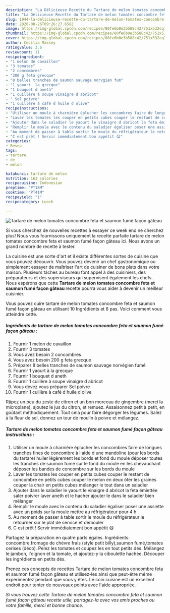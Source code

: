 ```yaml
---
description: "La Délicieuse Recette du Tartare de melon tomates concombre feta et saumon fumé façon gâteau"
title: "La Délicieuse Recette du Tartare de melon tomates concombre feta et saumon fumé façon gâteau"
slug: 1944-la-delicieuse-recette-du-tartare-de-melon-tomates-concombre-feta-et-saumon-fume-facon-gateau
date: 2020-08-26T09:26:27.658Z
image: https://img-global.cpcdn.com/recipes/80fe6b0e3b588c42/751x532cq70/tartare-de-melon-tomates-concombre-feta-et-saumon-fume-facon-gateau-photo-principale-de-la-recette.jpg
thumbnail: https://img-global.cpcdn.com/recipes/80fe6b0e3b588c42/751x532cq70/tartare-de-melon-tomates-concombre-feta-et-saumon-fume-facon-gateau-photo-principale-de-la-recette.jpg
cover: https://img-global.cpcdn.com/recipes/80fe6b0e3b588c42/751x532cq70/tartare-de-melon-tomates-concombre-feta-et-saumon-fume-facon-gateau-photo-principale-de-la-recette.jpg
author: Cecilia Massey
ratingvalue: 3.6
reviewcount: 11
recipeingredient:
- "1 melon de cavaillon"
- "3 tomates"
- "2 concombres"
- "200 g feta grecque"
- "8 belles tranches de saumon sauvage norvgien fum"
- "1 yaourt  la grecque"
- "1 bouquet d aneth"
- "1 cuillère à soupe vinaigre d abricot"
- " Sel poivre"
- "1 cuillère à café d huile d olive"
recipeinstructions:
- "Utiliser un moule à charnière éplucher les concombres faire de longues tranches fines de concombre à l aide d une mandoline (pour les bords du tartare) huiler légèrement les bords et fond du moule déposer toutes les tranches de saumon fumé sur le fond du moule en les chevauchant déposer les bandes de concombre sur les bords du moule"
- "Laver les tomates les couper en petits cubes couper le restant de concombre en petits cubes couper le melon en deux ôter les graines couper la chair en petits cubes mélanger le tout dans un saladier"
- "Ajouter dans le saladier le yaourt le vinaigre d abricot la feta émiettée saler poivrer laver aneth et le hacher ajouter le dans le saladier bien mélanger"
- "Remplir le moule avec le contenu du saladier égaliser poser une assiette avec un poids sur la moule mettre au réfrigérateur pour 4 h"
- "Au moment de passer à table sortir le moule du réfrigérateur le retourner sur le plat de service et démouler"
- "C est prêt ! Servir immédiatement bon appétit 😋"
categories:
- Resep
tags:
- tartare
- de
- melon

katakunci: tartare de melon 
nutrition: 163 calories
recipecuisine: Indonesian
preptime: "PT18M"
cooktime: "PT41M"
recipeyield: "1"
recipecategory: Lunch

---
```



![Tartare de melon tomates concombre feta et saumon fumé façon gâteau](https://img-global.cpcdn.com/recipes/80fe6b0e3b588c42/751x532cq70/tartare-de-melon-tomates-concombre-feta-et-saumon-fume-facon-gateau-photo-principale-de-la-recette.jpg)

Si vous cherchez de nouvelles recettes à essayer ce week end ne cherchez plus! Nous vous fournissons uniquement la recette parfaite tartare de melon tomates concombre feta et saumon fumé façon gâteau ici. Nous avons un grand nombre de recette à tester.

La cuisine est une sorte d'art et il existe différentes sortes de cuisine que vous pouvez découvrir. Vous pouvez devenir un chef gastronomique ou simplement essayer de maîtriser l'art de cuisiner de bons plats dans votre maison. Plusieurs tâches au bureau font appel à des cuisiniers, des préparateurs et des superviseurs qui supervisent également les chefs. Nous espérons que cette <strong> Tartare de melon tomates concombre feta et saumon fumé façon gâteau </strong> recette pourra vous aider à devenir un meilleur cuisinier.

<!--inarticleads1-->

Vous pouvez cuire tartare de melon tomates concombre feta et saumon fumé façon gâteau en utilisant 10 Ingrédients et 6 pas. Voici comment vous atteindre cette.

##### Ingrédients de tartare de melon tomates concombre feta et saumon fumé façon gâteau :

1. Fournir 1 melon de cavaillon
1. Fournir 3 tomates
1. Vous avez besoin 2 concombres
1. Vous avez besoin 200 g feta grecque
1. Préparer 8 belles tranches de saumon sauvage norvégien fumé
1. Fournir 1 yaourt à la grecque
1. Fournir 1 bouquet d aneth
1. Fournir 1 cuillère à soupe vinaigre d abricot
1. Vous devez vous préparer  Sel poivre
1. Fournir 1 cuillère à café d huile d olive


Râpez un peu du zeste de citron et un bon morceau de gingembre (merci la microplane), ajoutez le jus du citron, et remuez. Assaisonnez petit à petit, en goûtant méthodiquement. Tout cela pour faire dégorger les légumes. Salez à la fleur de sel, donnez un tour de moulin à poivre et mélangez. 

<!--inarticleads2-->

##### Tartare de melon tomates concombre feta et saumon fumé façon gâteau instructions :

1. Utiliser un moule à charnière éplucher les concombres faire de longues tranches fines de concombre à l aide d une mandoline (pour les bords du tartare) huiler légèrement les bords et fond du moule déposer toutes les tranches de saumon fumé sur le fond du moule en les chevauchant déposer les bandes de concombre sur les bords du moule
1. Laver les tomates les couper en petits cubes couper le restant de concombre en petits cubes couper le melon en deux ôter les graines couper la chair en petits cubes mélanger le tout dans un saladier
1. Ajouter dans le saladier le yaourt le vinaigre d abricot la feta émiettée saler poivrer laver aneth et le hacher ajouter le dans le saladier bien mélanger
1. Remplir le moule avec le contenu du saladier égaliser poser une assiette avec un poids sur la moule mettre au réfrigérateur pour 4 h
1. Au moment de passer à table sortir le moule du réfrigérateur le retourner sur le plat de service et démouler
1. C est prêt ! Servir immédiatement bon appétit 😋


Partagez la préparation en quatre parts égales. Ingrédients: concombre,fromage de chèvre frais (style petit billy),saumon fumé,tomates cerises (déco). Pelez les tomates et coupez les en tout petits dés. Mélangez le jambon, l&#39;oignon et la tomate, et ajoutez-y la ciboulette hachée. Découper les ingrédients en petits dés. 

<!--inarticleads1-->

<p>
Prenez ces concepts de recettes Tartare de melon tomates concombre feta et saumon fumé façon gâteau et utilisez-les ainsi que peut-être même expérimentez pendant que vous y êtes. Le coin cuisine est un excellent endroit pour tenter de nouveaux points avec l'aide appropriée.
</p>

<p>
<i>Si vous trouvez cette Tartare de melon tomates concombre feta et saumon fumé façon gâteau recette utile, partagez-la avec vos amis proches ou votre famille, merci et bonne chance.</i>
</p>

